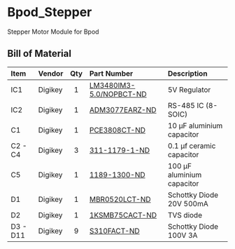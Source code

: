 # Bpod_Stepper
Stepper Motor Module for Bpod

## Bill of Material
| Item     | Vendor  | Qty | Part Number                                                                                     | Description                |
| :------- | :------ | :-: | :---------------------------------------------------------------------------------------------- | :------------------------- |
| IC1      | Digikey |  1  | [LM3480IM3-5.0/NOPBCT-ND](https://www.digikey.com/products/en?keywords=LM3480IM3-5.0/NOPBCT-ND) | 5V Regulator               |
| IC2      | Digikey |  1  | [ADM3077EARZ-ND](https://www.digikey.com/products/en?keywords=ADM3077EARZ-ND)                   | RS-485 IC (8-SOIC)         |
| C1       | Digikey |  1  | [PCE3808CT-ND](https://www.digikey.com/products/en?keywords=PCE3808CT-ND)                       | 10 µF aluminium capacitor  |
| C2 - C4  | Digikey |  3  | [311-1179-1-ND](https://www.digikey.com/products/en?keywords=311-1179-1-ND)                     | 0.1 µf ceramic capacitor   |
| C5       | Digikey |  1  | [1189-1300-ND](https://www.digikey.com/products/en?keywords=1189-1300-ND)                       | 100 µF aluminium capacitor |
| D1       | Digikey |  1  | [MBR0520LCT-ND](https://www.digikey.com/products/en?keywords=MBR0520LCT-ND)                     | Schottky Diode 20V 500mA   |
| D2       | Digikey |  1  | [1KSMB75CACT-ND](https://www.digikey.com/products/en?keywords=1KSMB75CACT-ND)                   | TVS diode                  |
| D3 - D11 | Digikey |  9  | [S310FACT-ND](https://www.digikey.com/products/en?keywords=S310FACT-ND)                         | Schottky Diode 100V 3A     |
